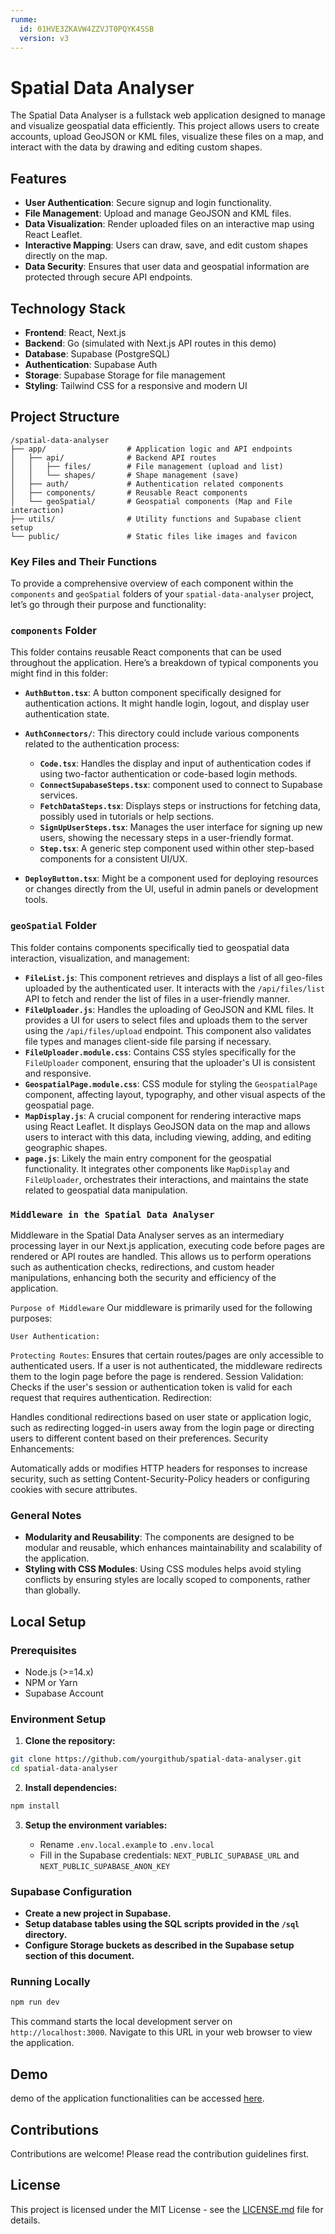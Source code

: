 ```yaml
---
runme:
  id: 01HVE3ZKAVW4ZZVJT0PQYK4SSB
  version: v3
---
```


# Spatial Data Analyser

The Spatial Data Analyser is a fullstack web application designed to manage and visualize geospatial data efficiently. This project allows users to create accounts, upload GeoJSON or KML files, visualize these files on a map, and interact with the data by drawing and editing custom shapes.

## Features

- **User Authentication**: Secure signup and login functionality.
- **File Management**: Upload and manage GeoJSON and KML files.
- **Data Visualization**: Render uploaded files on an interactive map using React Leaflet.
- **Interactive Mapping**: Users can draw, save, and edit custom shapes directly on the map.
- **Data Security**: Ensures that user data and geospatial information are protected through secure API endpoints.

## Technology Stack

- **Frontend**: React, Next.js
- **Backend**: Go (simulated with Next.js API routes in this demo)
- **Database**: Supabase (PostgreSQL)
- **Authentication**: Supabase Auth
- **Storage**: Supabase Storage for file management
- **Styling**: Tailwind CSS for a responsive and modern UI

## Project Structure

```plaintext {"id":"01HVE67WJ252J93HVFGKJR8Y02"}
/spatial-data-analyser
├── app/                  # Application logic and API endpoints
│   ├── api/              # Backend API routes
│   │   ├── files/        # File management (upload and list)
│   │   └── shapes/       # Shape management (save)
│   ├── auth/             # Authentication related components
│   ├── components/       # Reusable React components
│   └── geoSpatial/       # Geospatial components (Map and File interaction)
├── utils/                # Utility functions and Supabase client setup
└── public/               # Static files like images and favicon
```

### Key Files and Their Functions

To provide a comprehensive overview of each component within the `components` and `geoSpatial` folders of your `spatial-data-analyser` project, let’s go through their purpose and functionality:

### `components` Folder

This folder contains reusable React components that can be used throughout the application. Here’s a breakdown of typical components you might find in this folder:

- **`AuthButton.tsx`**: A button component specifically designed for authentication actions. It might handle login, logout, and display user authentication state.
- **`AuthConnectors/`**: This directory could include various components related to the authentication process:

   - **`Code.tsx`**: Handles the display and input of authentication codes if using two-factor authentication or code-based login methods.
   - **`ConnectSupabaseSteps.tsx`**: component used to connect to Supabase services.
   - **`FetchDataSteps.tsx`**: Displays steps or instructions for fetching data, possibly used in tutorials or help sections.
   - **`SignUpUserSteps.tsx`**: Manages the user interface for signing up new users, showing the necessary steps in a user-friendly format.
   - **`Step.tsx`**: A generic step component used within other step-based components for a consistent UI/UX.

- **`DeployButton.tsx`**: Might be a component used for deploying resources or changes directly from the UI, useful in admin panels or development tools.

### `geoSpatial` Folder

This folder contains components specifically tied to geospatial data interaction, visualization, and management:

- **`FileList.js`**: This component retrieves and displays a list of all geo-files uploaded by the authenticated user. It interacts with the `/api/files/list` API to fetch and render the list of files in a user-friendly manner.
- **`FileUploader.js`**: Handles the uploading of GeoJSON and KML files. It provides a UI for users to select files and uploads them to the server using the `/api/files/upload` endpoint. This component also validates file types and manages client-side file parsing if necessary.
- **`FileUploader.module.css`**: Contains CSS styles specifically for the `FileUploader` component, ensuring that the uploader's UI is consistent and responsive.
- **`GeospatialPage.module.css`**: CSS module for styling the `GeospatialPage` component, affecting layout, typography, and other visual aspects of the geospatial page.
- **`MapDisplay.js`**: A crucial component for rendering interactive maps using React Leaflet. It displays GeoJSON data on the map and allows users to interact with this data, including viewing, adding, and editing geographic shapes.
- **`page.js`**: Likely the main entry component for the geospatial functionality. It integrates other components like `MapDisplay` and `FileUploader`, orchestrates their interactions, and maintains the state related to geospatial data manipulation.

### `Middleware in the Spatial Data Analyser`

Middleware in the Spatial Data Analyser serves as an intermediary processing layer in our Next.js application, executing code before pages are rendered or API routes are handled. This allows us to perform operations such as authentication checks, redirections, and custom header manipulations, enhancing both the security and efficiency of the application.

`Purpose of Middleware`
Our middleware is primarily used for the following purposes:

`User Authentication:`

`Protecting Routes`: Ensures that certain routes/pages are only accessible to authenticated users. If a user is not authenticated, the middleware redirects them to the login page before the page is rendered.
Session Validation: Checks if the user's session or authentication token is valid for each request that requires authentication.
Redirection:

Handles conditional redirections based on user state or application logic, such as redirecting logged-in users away from the login page or directing users to different content based on their preferences.
Security Enhancements:

Automatically adds or modifies HTTP headers for responses to increase security, such as setting Content-Security-Policy headers or configuring cookies with secure attributes.

### General Notes

- **Modularity and Reusability**: The components are designed to be modular and reusable, which enhances maintainability and scalability of the application.
- **Styling with CSS Modules**: Using CSS modules helps avoid styling conflicts by ensuring styles are locally scoped to components, rather than globally.

## Local Setup

### Prerequisites

- Node.js (>=14.x)
- NPM or Yarn
- Supabase Account

### Environment Setup

1. **Clone the repository:**

```bash {"id":"01HVE67WJ252J93HVFGNMYR62A"}
git clone https://github.com/yourgithub/spatial-data-analyser.git
cd spatial-data-analyser
```

2. **Install dependencies:**

```bash {"id":"01HVE67WJ252J93HVFGPEVZA0M"}
npm install
```

3. **Setup the environment variables:**

   - Rename `.env.local.example` to `.env.local`
   - Fill in the Supabase credentials: `NEXT_PUBLIC_SUPABASE_URL` and `NEXT_PUBLIC_SUPABASE_ANON_KEY`

### Supabase Configuration

- **Create a new project in Supabase.**
- **Setup database tables using the SQL scripts provided in the `/sql` directory.**
- **Configure Storage buckets as described in the Supabase setup section of this document.**

### Running Locally

```bash {"id":"01HVE67WJ252J93HVFGRG4E924"}
npm run dev
```

This command starts the local development server on `http://localhost:3000`. Navigate to this URL in your web browser to view the application.

## Demo

demo of the application functionalities can be accessed [here](https://drive.google.com/file/d/1y8jNpyMqYNvFcoo-Tnh5-aDB8jGmR4gl/view?usp=sharing).

## Contributions

Contributions are welcome! Please read the contribution guidelines first.

## License

This project is licensed under the MIT License - see the [LICENSE.md](LICENSE) file for details.
